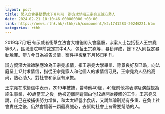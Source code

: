 ```yaml
---
layout: post
title: 闖入立會暴動罪成下月判刑　辯方求情指王宗堯真誠心助人
date: 2024-02-21 18:10:46.000000000 +08:00
link: https://news.rthk.hk/rthk/ch/component/k2/1741283-20240221.htm
categories: rthk
---
```


2019年7月1日有示威者衝擊立法會大樓後闖入會議廳，涉案人士包括藝人王宗堯等6人，區域法院早前裁定其中4人，包括王宗堯等，暴動罪成，餘下2人則裁定暴動脫罪。辯方今日為被告求情，案件押後至下月16日判刑。

辯方資深大律師駱應淦為王宗堯求情，指王宗堯大學畢業、背景良好及已婚，向法庭呈上17封求情信，指從王宗堯家人和他個人的求情信可見，王宗堯為人品格高尚，熱心助人，對社會和家庭有承擔。

王宗堯在求情信中表示，2019年被捕，當時他40歲，40歲前他將表演及演戲視為終生事業，40歲當天之後，他被迫離開這個由他12歲開始接觸的工作。王宗堯又說，自己在被捕後努力增值，和太太經營小食店，又說無論刑期有多重，在負上社會責任之後，仍然會懷著一顆最真誠心，去幫助社會上有需要幫助的人。
